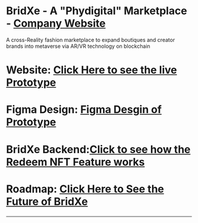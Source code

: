 # BridXe - A "Phydigital" Marketplace - [Company Website]
A cross-Reality fashion marketplace to expand boutiques and creator brands into metaverse via AR/VR technology on blockchain

# Website: [Click Here to see the live Prototype] 

# Figma Design: [Figma Desgin of Prototype]

# BridXe Backend:[Click to see how the Redeem NFT Feature works]

# Roadmap: [Click Here to See the Future of BridXe]

### 



---
[Company Website]: https://www.bridxe.com/
[Click Here to see the live Prototype]: https://shop.bridxe.com/
[Figma Desgin of Prototype]: https://www.figma.com/file/06hhFx1n4L0CANMKGuRiZO/BridXe?node-id=133%3A13418
[Click to see how the Redeem NFT Feature works]: https://drive.google.com/file/d/1VzVp7Q44APisUffn-cioXJ__jnp6B2Ke/view?usp=sharing
[Click Here to See the Future of BridXe]: https://drive.google.com/file/d/14WMZoMpz8Ld8nQiS-nxMteYrpo4aga6h/view?usp=sharing
